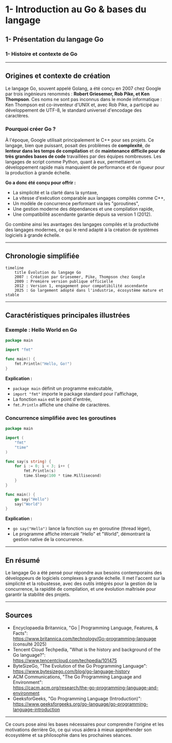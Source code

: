# 1- Introduction au Go & bases du langage  
## 1- Présentation du langage Go  
### 1- Histoire et contexte de Go  

---

## Origines et contexte de création  

Le langage Go, souvent appelé Golang, a été conçu en 2007 chez Google par trois ingénieurs renommés : **Robert Griesemer, Rob Pike, et Ken Thompson**. Ces noms ne sont pas inconnus dans le monde informatique : Ken Thompson est co-inventeur d'UNIX et, avec Rob Pike, a participé au développement de UTF-8, le standard universel d'encodage des caractères.

### Pourquoi créer Go ?  
À l'époque, Google utilisait principalement le C++ pour ses projets. Ce langage, bien que puissant, posait des problèmes de **complexité**, de **lenteur dans les temps de compilation** et de **maintenance difficile pour de très grandes bases de code** travaillées par des équipes nombreuses. Les langages de script comme Python, quant à eux, permettaient un développement rapide mais manquaient de performance et de rigueur pour la production à grande échelle.

**Go a donc été conçu pour offrir :**  
- La simplicité et la clarté dans la syntaxe,  
- La vitesse d'exécution comparable aux langages compilés comme C++,  
- Un modèle de concurrence performant via les "goroutines",  
- Une gestion moderne des dépendances et une compilation rapide,  
- Une compatibilité ascendante garantie depuis sa version 1 (2012).  

Go combine ainsi les avantages des langages compilés et la productivité des langages modernes, ce qui le rend adapté à la création de systèmes logiciels à grande échelle.

---

## Chronologie simplifiée

```mermaid
timeline
    title Évolution du langage Go
    2007 : Création par Griesemer, Pike, Thompson chez Google
    2009 : Première version publique officielle
    2012 : Version 1, engagement pour compatibilité ascendante
    2025 : Go largement adopté dans l'industrie, écosystème mature et stable
```

---

## Caractéristiques principales illustrées  

### Exemple : Hello World en Go

```go
package main

import "fmt"

func main() {
    fmt.Println("Hello, Go!")
}
```

**Explication :**  
- `package main` définit un programme exécutable,  
- `import "fmt"` importe le package standard pour l'affichage,  
- La fonction `main` est le point d'entrée,  
- `fmt.Println` affiche une chaîne de caractères.

### Concurrence simplifiée avec les goroutines

```go
package main

import (
    "fmt"
    "time"
)

func say(s string) {
    for i := 0; i < 3; i++ {
        fmt.Println(s)
        time.Sleep(100 * time.Millisecond)
    }
}

func main() {
    go say("Hello")
    say("World")
}
```

**Explication :**  
- `go say("Hello")` lance la fonction `say` en goroutine (thread léger),  
- Le programme affiche intercalé "Hello" et "World", démontrant la gestion native de la concurrence.

---

## En résumé  
Le langage Go a été pensé pour répondre aux besoins contemporains des développeurs de logiciels complexes à grande échelle. Il met l'accent sur la simplicité et la robustesse, avec des outils intégrés pour la gestion de la concurrence, la rapidité de compilation, et une évolution maîtrisée pour garantir la stabilité des projets.

---

## Sources  

- Encyclopaedia Britannica, "Go | Programming Language, Features, & Facts":  
  https://www.britannica.com/technology/Go-programming-language (consulté 2025)  
- Tencent Cloud Techpedia, "What is the history and background of the Go language?":  
  https://www.tencentcloud.com/techpedia/101475  
- ByteSizeGo, "The Evolution of the Go Programming Language":  
  https://www.bytesizego.com/blog/go-language-history  
- ACM Communications, "The Go Programming Language and Environment":  
  https://cacm.acm.org/research/the-go-programming-language-and-environment  
- GeeksforGeeks, "Go Programming Language (Introduction)":  
  https://www.geeksforgeeks.org/go-language/go-programming-language-introduction  

---

Ce cours pose ainsi les bases nécessaires pour comprendre l'origine et les motivations derrière Go, ce qui vous aidera à mieux appréhender son écosystème et sa philosophie dans les prochaines séances.